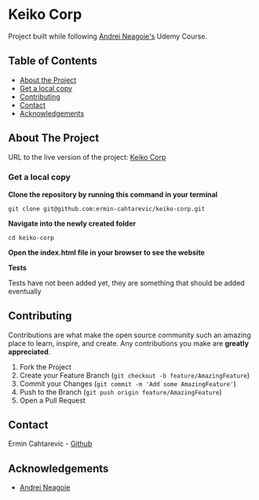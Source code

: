 # Keiko Corp

Project built while following [Andrei Neagoie's](https://github.com/aneagoie) Udemy Course.

## Table of Contents

* [About the Project](#about-the-project)
* [Get a local copy](#get-a-local-copy)
* [Contributing](#contributing)
* [Contact](#contact)
* [Acknowledgements](#acknowledgements)

<!-- ABOUT THE PROJECT -->
## About The Project

URL to the live version of the project: [Keiko Corp](https://ermin-cahtarevic.github.io/keiko-corp/)

### Get a local copy

**Clone the repository by running this command in your terminal**
```
git clone git@github.com:ermin-cahtarevic/keiko-corp.git
```

**Navigate into the newly created folder**
```
cd keiko-corp
```

**Open the index.html file in your browser to see the website** 

**Tests**

Tests have not been added yet, they are something that should be added eventually


## Contributing

Contributions are what make the open source community such an amazing place to learn, inspire, and create. Any contributions you make are **greatly appreciated**.

1. Fork the Project
2. Create your Feature Branch (`git checkout -b feature/AmazingFeature`)
3. Commit your Changes (`git commit -m 'Add some AmazingFeature'`)
4. Push to the Branch (`git push origin feature/AmazingFeature`)
5. Open a Pull Request


<!-- CONTACT -->
## Contact

Ermin Cahtarevic - [Github](https://github.com/ermin-cahtarevic)

<!-- ACKNOWLEDGEMENTS -->
## Acknowledgements

* [Andrei Neagoie](https://github.com/aneagoie)
